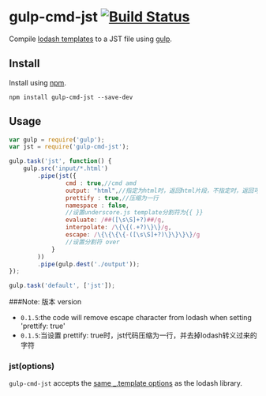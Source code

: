 gulp-cmd-jst [![Build Status](https://travis-ci.org/brucecham/gulp-cmd-jst.svg?branch=master)](https://travis-ci.org/brucecham/gulp-cmd-jst)
========

Compile [lodash templates](http://lodash.com/docs#template) to a JST file using [gulp](https://github.com/wearefractal/gulp).

Install
-------

Install using [npm](https://npmjs.org/package/gulp-cmd-jst).

```
npm install gulp-cmd-jst --save-dev
```

Usage
-----

```js
var gulp = require('gulp');
var jst = require('gulp-cmd-jst');

gulp.task('jst', function() {
    gulp.src('input/*.html')
        .pipe(jst({
                cmd : true,//cmd amd
                output: "html",//指定为html时，返回html片段，不指定时，返回可执行函数
                prettify : true,//压缩为一行
                namespace : false,
                //设置underscore.js template分割符为{{ }}
                evaluate: /##([\s\S]+?)##/g,
                interpolate: /\{\{(.+?)\}\}/g,
                escape: /\{\{\{\{-([\s\S]+?)\}\}\}\}/g
                //设置分割符 over
            }
        ))
        .pipe(gulp.dest('./output'));
});

gulp.task('default', ['jst']);
```

###Note: 版本 version
* `0.1.5`:the code will remove escape character from lodash when setting 'prettify: true'
* `0.1.5`:当设置 prettify: true时，jst代码压缩为一行，并去掉lodash转义过来的字符

### jst(options)

`gulp-cmd-jst` accepts the [same _.template options](http://lodash.com/docs#template) as the lodash library.
